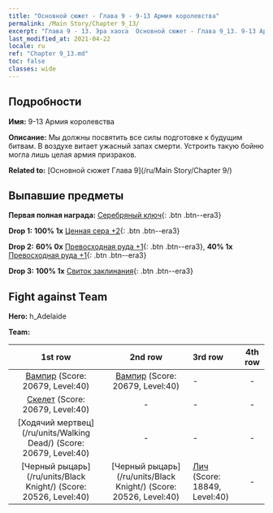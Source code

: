 ```yaml
---
title: "Основной сюжет - Глава 9 - 9-13 Армия королевства"
permalink: /Main Story/Chapter 9_13/
excerpt: "Глава 9 - 13. Эра хаоса  Основной сюжет - Глава 9_13. 9-13 Армия королевства"
last_modified_at: 2021-04-22
locale: ru
ref: "Chapter 9_13.md"
toc: false
classes: wide
---
```


## Подробности

 **Имя:** 9-13 Армия королевства

 **Описание:** Мы должны посвятить все силы подготовке к будущим битвам. В воздухе витает ужасный запах смерти. Устроить такую бойню могла лишь целая армия призраков.

 **Related to:** [Основной сюжет Глава 9](/ru/Main Story/Chapter 9/)

## Выпавшие предметы

 **Первая полная награда:** [Серебряный ключ](/ItemsRU/con_693/){: .btn .btn--era3}

 **Drop 1:** **100% 1x** [Ценная сера +2](/ItemsRU/mat_29/){: .btn .btn--era3}

 **Drop 2:** **60% 0x** [Превосходная руда +1](/ItemsRU/mat_19/){: .btn .btn--era3}, **40% 1x** [Превосходная руда +1](/ItemsRU/mat_19/){: .btn .btn--era3}

 **Drop 3:** **100% 1x** [Свиток заклинания](/ItemsRU/con_694/){: .btn .btn--era3}


## Fight against Team
 **Hero:** h_Adelaide

 **Team:**


  | 1st row | 2nd row | 3rd row | 4th row |
  |:----:|:----:|:----|:----:|
  | [Вампир](/ru/units/Vampire/) (Score: 20679, Level:40)  | [Вампир](/ru/units/Vampire/) (Score: 20679, Level:40)  | - | - |
  | [Скелет](/ru/units/Skeleton/) (Score: 20679, Level:40)  | - | - | - |
  | [Ходячий мертвец](/ru/units/Walking Dead/) (Score: 20679, Level:40)  | - | - | - |
  | [Черный рыцарь](/ru/units/Black Knight/) (Score: 20526, Level:40)  | [Черный рыцарь](/ru/units/Black Knight/) (Score: 20526, Level:40)  | [Лич](/ru/units/Lich/) (Score: 18849, Level:40)  | - |


